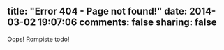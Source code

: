 title: "Error 404 - Page not found!"
date: 2014-03-02 19:07:06
comments: false
sharing: false
---

Oops! Rompiste todo!